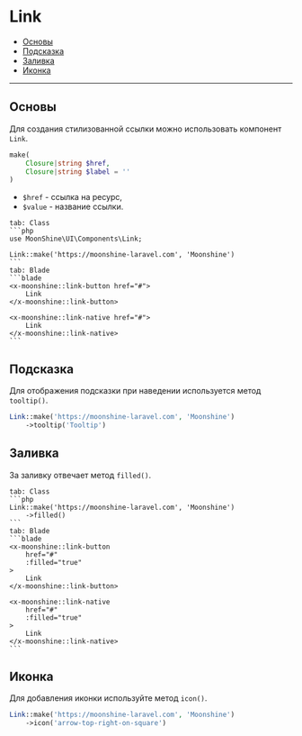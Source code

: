 # Link

- [Основы](#basics)
- [Подсказка](#tooltip)
- [Заливка](#fill)
- [Иконка](#icon)

---

<a name="basics"></a>
## Основы

Для создания стилизованной ссылки можно использовать компонент `Link`.

```php
make(
    Closure|string $href,
    Closure|string $label = ''
)
```

- `$href` - ссылка на ресурс,
- `$value` - название ссылки.

~~~tabs
tab: Class
```php
use MoonShine\UI\Components\Link;

Link::make('https://moonshine-laravel.com', 'Moonshine')
```
tab: Blade
```blade
<x-moonshine::link-button href="#">
    Link
</x-moonshine::link-button>

<x-moonshine::link-native href="#">
    Link
</x-moonshine::link-native>
```
~~~

<a name="tooltip"></a>
## Подсказка

Для отображения подсказки при наведении используется метод `tooltip()`.

```php
Link::make('https://moonshine-laravel.com', 'Moonshine')
    ->tooltip('Tooltip')
```

<a name="fill"></a>
## Заливка

За заливку отвечает метод `filled()`.

~~~tabs
tab: Class
```php
Link::make('https://moonshine-laravel.com', 'Moonshine')
    ->filled()
```
tab: Blade
```blade
<x-moonshine::link-button
    href="#"
    :filled="true"
>
    Link
</x-moonshine::link-button>

<x-moonshine::link-native
    href="#"
    :filled="true"
>
    Link
</x-moonshine::link-native>
```
~~~

<a name="icon"></a>
## Иконка

Для добавления иконки используйте метод `icon()`.

```php
Link::make('https://moonshine-laravel.com', 'Moonshine')
    ->icon('arrow-top-right-on-square')
```
